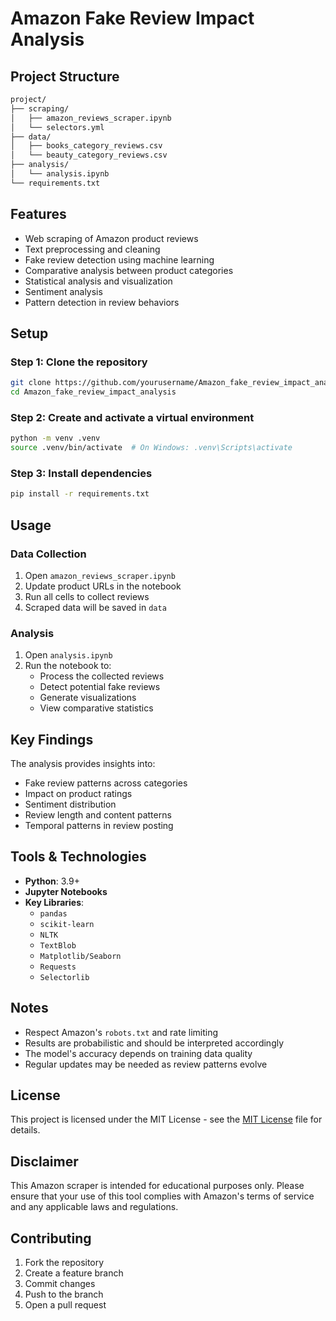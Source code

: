 # Amazon Fake Review Impact Analysis

## Project Structure

```bash
project/
├── scraping/
│   ├── amazon_reviews_scraper.ipynb    
│   └── selectors.yml                   
├── data/
│   ├── books_category_reviews.csv
│   └── beauty_category_reviews.csv
├── analysis/
│   └── analysis.ipynb
└── requirements.txt
```

## Features

- Web scraping of Amazon product reviews
- Text preprocessing and cleaning
- Fake review detection using machine learning
- Comparative analysis between product categories
- Statistical analysis and visualization
- Sentiment analysis
- Pattern detection in review behaviors

## Setup

### Step 1: Clone the repository
    
```bash
git clone https://github.com/yourusername/Amazon_fake_review_impact_analysis.git
cd Amazon_fake_review_impact_analysis
```

### Step 2: Create and activate a virtual environment

```bash
python -m venv .venv
source .venv/bin/activate  # On Windows: .venv\Scripts\activate
```

### Step 3: Install dependencies

```bash
pip install -r requirements.txt
```

## Usage

### Data Collection

1. Open `amazon_reviews_scraper.ipynb`
2. Update product URLs in the notebook
3. Run all cells to collect reviews
4. Scraped data will be saved in `data`

### Analysis

1. Open `analysis.ipynb`
2. Run the notebook to:
   - Process the collected reviews
   - Detect potential fake reviews
   - Generate visualizations
   - View comparative statistics

## Key Findings

The analysis provides insights into:

- Fake review patterns across categories
- Impact on product ratings
- Sentiment distribution
- Review length and content patterns
- Temporal patterns in review posting

## Tools & Technologies

- **Python**: 3.9+
- **Jupyter Notebooks**
- **Key Libraries**:
  - `pandas`
  - `scikit-learn`
  - `NLTK`
  - `TextBlob`
  - `Matplotlib/Seaborn`
  - `Requests`
  - `Selectorlib`

## Notes

- Respect Amazon's `robots.txt` and rate limiting
- Results are probabilistic and should be interpreted accordingly
- The model's accuracy depends on training data quality
- Regular updates may be needed as review patterns evolve

## License

This project is licensed under the MIT License - see the [MIT License](https://opensource.org/license/MIT) file for details.

## Disclaimer

This Amazon scraper is intended for educational purposes only. Please ensure that your use of this tool complies with Amazon's terms of service and any applicable laws and regulations.

## Contributing

1. Fork the repository
2. Create a feature branch
3. Commit changes
4. Push to the branch
5. Open a pull request
